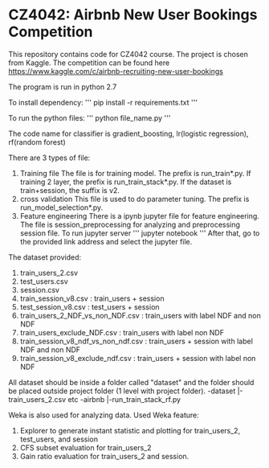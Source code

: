 # CZ4042: Airbnb New User Bookings Competition

This repository contains code for CZ4042 course. The project is chosen from Kaggle. The competition can be found here https://www.kaggle.com/c/airbnb-recruiting-new-user-bookings

The program is run in python 2.7

To install dependency:
'''
pip install -r requirements.txt
'''

To run the python files:
'''
python file_name.py
'''

The code name for classifier is gradient_boosting, lr(logistic regression), rf(random forest)

There are 3 types of file:
1. Training file
The file is for training model. The prefix is run_train*.py. If training 2 layer, the prefix is run_train_stack*.py. If the dataset is train+session, the suffix is v2.
2. cross validation
This file is used to do parameter tuning. The prefix is run_model_selection*.py.
3. Feature engineering
There is a ipynb jupyter file for feature engineering. The file is session_preprocessing for analyzing and preprocessing session file.
To run jupyter server
'''
jupyter notebook
'''
After that, go to the provided link address and select the jupyter file.

The dataset provided:
1. train_users_2.csv
2. test_users.csv
3. session.csv
4. train_session_v8.csv : train_users + session
5. test_session_v8.csv : test_users + session
6. train_users_2_NDF_vs_non_NDF.csv : train_users with label NDF and non NDF
7. train_users_exclude_NDF.csv : train_users with label non NDF
8. train_session_v8_ndf_vs_non_ndf.csv : train_users + session with label NDF and non NDF
9. train_session_v8_exclude_ndf.csv : train_users + session with label non NDF

All dataset should be inside a folder called "dataset" and the folder should be placed outside project folder (1 level with project folder).
-dataset 
    |-train_users_2.csv etc
-airbnb
    |-run_train_stack_rf.py

Weka is also used for analyzing data. Used Weka feature:
1. Explorer to generate instant statistic and plotting for train_users_2, test_users, and session
2. CFS subset evaluation for train_users_2
3. Gain ratio evaluation for train_users_2 and session.

